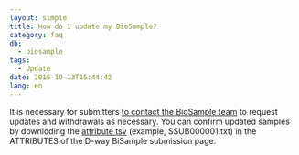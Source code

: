 ```yaml
---
layout: simple
title: How do I update my BioSample?
category: faq
db:
  - biosample
tags: 
  - Update
date: 2015-10-13T15:44:42
lang: en
---
```


It is necessary for submitters [to contact the BioSample team](https://forms.gle/d9cZxyzQzxPMSqW59) to request updates and withdrawals as necessary. 
You can confirm updated samples by downloding the [attribute tsv](/submission.html#update-biosample) (example, SSUB000001.txt) in the ATTRIBUTES of the D-way BiSample submission page.  